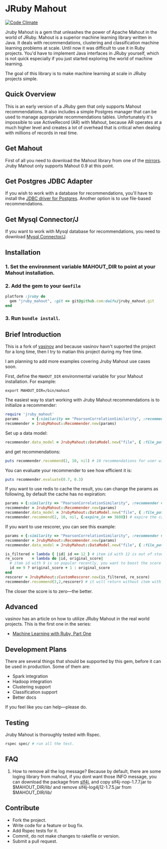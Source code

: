 # JRuby Mahout

[![Code Climate](https://codeclimate.com/github/daifu/jruby_mahout.png)](https://codeclimate.com/github/daifu/jruby_mahout)

Jruby Mahout is a gem that unleashes the power of Apache Mahout in the world of JRuby. Mahout is a superior machine learning library written in Java. It deals with recommendations, clustering and classification machine learning problems at scale. Until now it was difficult to use it in Ruby projects. You'd have to implement Java interfaces in JRuby yourself, which is not quick especially if you just started exploring the world of machine learning.

The goal of this library is to make machine learning at scale in JRuby projects simple.

## Quick Overview
This is an early version of a JRuby gem that only supports Mahout recommendations. It also includes a simple Postgres manager that can be used to manage appropriate recommendations tables. Unfortunately it's impossible to use ActiveRecord (AR) with Mahout, because AR operates at a much higher level and creates a lot of overhead that is critical when dealing with millions of records in real time.

## Get Mahout
First of all you need to download the Mahout library from one of the [mirrors](http://www.apache.org/dyn/closer.cgi/mahout/). Jruby Mahout only supports Mahout 0.9 at this point.

## Get Postgres JDBC Adapter
If you wish to work with a database for recommendations, you'll have to install the [JDBC driver for Postgres](http://jdbc.postgresql.org/download.html). Another option is to use file-based recommendations.

## Get Mysql Connector/J
If you want to work with Mysql database for recommendations, you need to download [Mysql Connector/J](http://dev.mysql.com/downloads/connector/j/).

## Installation
### 1. Set the environment variable MAHOUT_DIR to point at your Mahout installation.
### 2. Add the gem to your `Gemfile`
```ruby
platform :jruby do
  gem "jruby_mahout", :git => git@github.com:daifu/jruby_mahout.git
end
```
### 3. Run `bundle install`.

## Brief Introduction
This is a fork of [vasinov](https://github.com/vasinov/jruby_mahout) and because vasinov havn't suported the project for a long time, then I try to matian this project during my free time.

I am planning to add more examples covering Jruby Mahout use cases soon.

First, define the `MAHOUT_DIR` environmental variable for your Mahout installation. For example:

```
export MAHOUT_DIR=/bin/mahout
```

The easiest way to start working with Jruby Mahout recommendations is to initialize a recommender:
```ruby
require 'jruby_mahout'
params      = {:similarity => "PearsonCorrelationSimilarity", :recommender => "GenericUserBasedRecommender", :neighborhood_size => 5}
recommender = JrubyMahout::Recommender.new(params)
```

Set up a data model:
```ruby
recommender.data_model = JrubyMahout::DataModel.new("file", { :file_path => "recommender_data.csv" }).data_model
```

and get recommendations:
```ruby
puts recommender.recommend(2, 10, nil) # 10 recommendations for user with id = 2
```

You can evaluate your recommender to see how efficient it is:
```ruby
puts recommender.evaluate(0.7, 0.3)
```

If you want to use redis to cache the result, you can change the params as following, by default the cache has no expiration:
```ruby
params = {:similarity => "PearsonCorrelationSimilarity", :recommender => "GenericUserBasedRecommender", :neighborhood_size => 5, :redis => {:url => 'redis://localhost:6379'}}
recommender = JrubyMahout::Recommender.new(params)
recommender.data_model = JrubyMahout::DataModel.new("file", { :file_path => "recommender_data.csv" }).data_model
recommender.recommend(2, 10, nil, {:expire_in => 3600}) # expire the cache in 3600 seconds
```

If you want to use rescorer, you can see this example:
``` ruby
params = {:similarity => "PearsonCorrelationSimilarity", :recommender => "GenericUserBasedRecommender", :neighborhood_size => 5, :redis => {:url => 'redis://localhost:6379'}}
recommender = JrubyMahout::Recommender.new(params)
recommender.data_model = JrubyMahout::DataModel.new("file", { :file_path => "recommender_data.csv" }).data_model

is_filtered = lambda { |id| id == 12 } # item id with 12 is out of stock
re_score    = lambda do |id, original_score|
  # item id with 9 is so popular recently, you want to boost the score manually
  id == 9 ? original_score + 1 : original_score
end
rescorer = JrubyMahout::CustomRescorer.new(is_filtered, re_score)
recommender.recommend(3,2,rescorer) # it will return without item with id 12 and item with id 9 will have an extra point
```

The closer the score is to zero—the better.

## Advanced
vasinov has an article on how to utilize JRuby Mahout in the real world projects. This is the first one in the series:
- [Machine Learning with Ruby, Part One](http://www.vasinov.com/blog/machine-learning-with-ruby-part-one)

## Development Plans
There are several things that should be supported by this gem, before it can be used in production. Some of them are:
- Spark integration
- Hadoop integration
- Clustering support
- Classification support
- Better docs

If you feel like you can help—please do.

## Testing
Jruby Mahout is thoroughly tested with Rspec.

```ruby
rspec spec/ # run all the test.
```

## FAQ
1. How to remove all the log message?
Because by default, there are some loging library from mahout, if you dont want those INFO message, you can download the package from [slf4j](http://www.slf4j.org/download.html), and copy slf4j-nop-1.7.7.jar to $MAHOUT_DIR/lib/ and remove slf4j-log4j12-1.7.5.jar from $MAHOUT_DIR/lib/

## Contribute
- Fork the project.
- Write code for a feature or bug fix.
- Add Rspec tests for it.
- Commit, do not make changes to rakefile or version.
- Submit a pull request.

